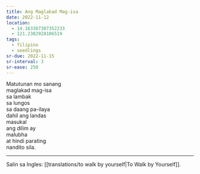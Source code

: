 ```yaml
---
title: Ang Maglakad Mag-isa
date: 2022-11-12
location:
  - 14.163387307352233
  - 121.2382928106519
tags:
  - filipino
  - seedlings
sr-due: 2022-11-15
sr-interval: 3
sr-ease: 250
---
```

Matutunan mo sanang  
maglakad mag-isa  
sa lambak  
sa lungos  
sa daang pa-ilaya  
dahil ang landas  
masukal  
ang dilim ay  
malubha  
at hindi parating  
nandito sila.  

---
Salin sa Ingles: [[translations/to walk by yourself|To Walk by Yourself]].